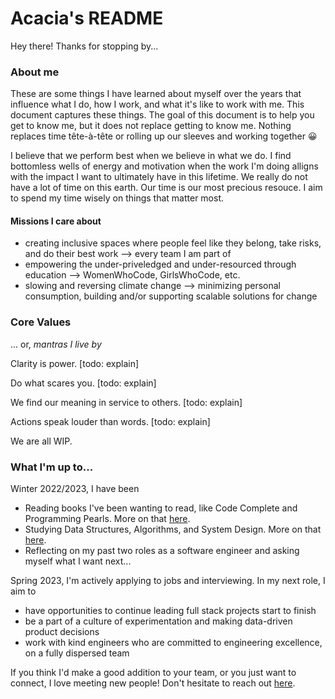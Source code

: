 # Acacia's README

Hey there! Thanks for stopping by... 

### About me

These are some things I have learned about myself over the years that influence what I do, how I work, and what it's like to work with me. This document captures these things. The goal of this document is to help you get to know me, but it does not replace getting to know me. Nothing replaces time tête-à-tête or rolling up our sleeves and working together 😀

I believe that we perform best when we believe in what we do. I find bottomless wells of energy and motivation when the work I'm doing alligns with the impact I want to ultimately have in this lifetime. We really do not have a lot of time on this earth. Our time is our most precious resouce. I aim to spend my time wisely on things that matter most. 

#### Missions I care about 
- creating inclusive spaces where people feel like they belong, take risks, and do their best work --> every team I am part of
- empowering the under-priveledged and under-resourced through education --> WomenWhoCode, GirlsWhoCode, etc. 
- slowing and reversing climate change --> minimizing personal consumption, building and/or supporting scalable solutions for change

### Core Values 
... or, _mantras I live by_

Clarity is power. [todo: explain]

Do what scares you. [todo: explain]

We find our meaning in service to others. [todo: explain]

Actions speak louder than words. [todo: explain]

We are all WIP. 

### What I'm up to... 

Winter 2022/2023, I have been
- Reading books I've been wanting to read, like Code Complete and Programming Pearls. More on that [here](https://millennialbasic.com/reading-list/). 
- Studying Data Structures, Algorithms, and System Design. More on that [here](https://github.com/xacaciax/js-ds-and-algos).
- Reflecting on my past two roles as a software engineer and asking myself what I want next... 

Spring 2023, I'm actively applying to jobs and interviewing. In my next role, I aim to
- have opportunities to continue leading full stack projects start to finish
- be a part of a culture of experimentation and making data-driven product decisions
- work with kind engineers who are committed to engineering excellence, on a fully dispersed team

If you think I'd make a good addition to your team, or you just want to connect, I love meeting new people! Don't hesitate to reach out [here](https://millennialbasic.com/contact/). 

